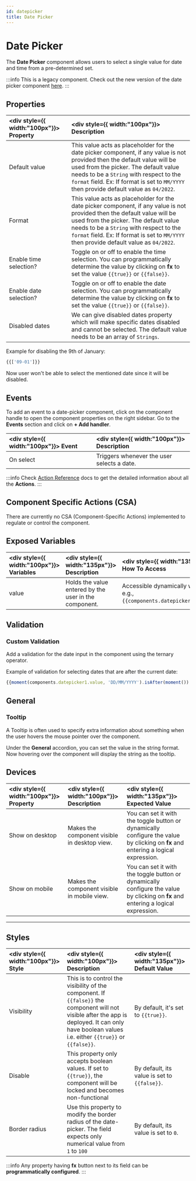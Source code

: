```yaml
---
id: datepicker
title: Date Picker
---
```

# Date Picker

The **Date Picker** component allows users to select a single value for date and time from a pre-determined set.

:::info
This is a legacy component. Check out the new version of the date picker component [here](/docs/widgets/date-picker-v2).
:::

<div style={{paddingTop:'24px'}}>

## Properties

| <div style={{ width:"100px"}}> Property  </div>    | <div style={{ width:"100px"}}> Description </div> |
|:----------- |:----------- |
| Default value | This value acts as placeholder for the date picker component, if any value is not provided then the default value will be used from the picker. The default value needs to be a `String` with respect to the `format` field. Ex: If format is set to `MM/YYYY` then provide default value as `04/2022`. |
| Format | This value acts as placeholder for the date picker component, if any value is not provided then the default value will be used from the picker. The default value needs to be a `String` with respect to the `format` field. Ex: If format is set to `MM/YYYY` then provide default value as `04/2022`. |
| Enable time selection? | Toggle on or off to enable the time selection. You can programmatically determine the value by clicking on **fx** to set the value `{{true}}` or `{{false}}`. |
| Enable date selection? | Toggle on or off to enable the date selection. You can programmatically determine the value by clicking on **fx** to set the value `{{true}}` or `{{false}}`. |
| Disabled dates | We can give disabled dates property which will make specific dates disabled and cannot be selected. The default value needs to be an array of `Strings`. |

Example for disabling the 9th of January:
```js
{{['09-01']}}
```

Now user won't be able to select the mentioned date since it will be disabled. 

</div>

<div style={{paddingTop:'24px'}}>

## Events

To add an event to a date-picker component, click on the component handle to open the component properties on the right sidebar. Go to the **Events** section and click on **+ Add handler**.

| <div style={{ width:"100px"}}> Event  </div>    | <div style={{ width:"100px"}}> Description </div> |
|:----------- |:----------- |
| On select | Triggers whenever the user selects a date. |

:::info
Check [Action Reference](/docs/category/actions-reference) docs to get the detailed information about all the **Actions**.
:::

</div>

<div style={{paddingTop:'24px'}}>

## Component Specific Actions (CSA)

There are currently no CSA (Component-Specific Actions) implemented to regulate or control the component.

</div>

<div style={{paddingTop:'24px'}}>

## Exposed Variables

| <div style={{ width:"100px"}}> Variables </div>  | <div style={{ width:"135px"}}> Description </div> | <div style={{ width:"135px"}}> How To Access </div> |
|:----------- |:----------- | :---------- |
| value | Holds the value entered by the user in the component. | Accessible dynamically with JS (for e.g.,`{{components.datepicker1.value}}`).|

</div>

<div style={{paddingTop:'24px'}}>

## Validation

### Custom Validation

Add a validation for the date input in the component using the ternary operator.

Example of validation for selecting dates that are after the current date:
```js
{{moment(components.datepicker1.value, 'DD/MM/YYYY').isAfter(moment()) ? true : 'Date should be after today'}}
```

</div>

<div style={{paddingTop:'24px'}}>

## General
### Tooltip

A Tooltip is often used to specify extra information about something when the user hovers the mouse pointer over the component.

Under the <b>General</b> accordion, you can set the value in the string format. Now hovering over the component will display the string as the tooltip.

</div>

<div style={{paddingTop:'24px'}}>

## Devices

| <div style={{ width:"100px"}}> Property </div> | <div style={{ width:"100px"}}> Description </div> | <div style={{ width:"135px"}}> Expected Value </div> |
|:--------------- |:----------------------------------------- | :------------------------------------------------------------------------------------------------------------- |
| Show on desktop | Makes the component visible in desktop view. | You can set it with the toggle button or dynamically configure the value by clicking on **fx** and entering a logical expression. |
| Show on mobile  | Makes the component visible in mobile view. | You can set it with the toggle button or dynamically configure the value by clicking on **fx** and entering a logical expression. |

</div>

<div style={{paddingTop:'24px'}}>

---

## Styles

| <div style={{ width:"100px"}}> Style </div> | <div style={{ width:"100px"}}> Description </div> | <div style={{ width:"135px"}}> Default Value </div> |
|:--------------- |:----------------------------------------- | :------------------------------------------------------------------------------------------------------------- |
| Visibility | This is to control the visibility of the component. If `{{false}}` the component will not visible after the app is deployed. It can only have boolean values i.e. either `{{true}}` or `{{false}}`. | By default, it's set to `{{true}}`. |
| Disable | This property only accepts boolean values. If set to `{{true}}`, the component will be locked and becomes non-functional | By default, its value is set to `{{false}}`. |
| Border radius | Use this property to modify the border radius of the date-picker. The field expects only numerical value from `1` to `100` | By default, its value is set to `0`. |

:::info
Any property having **fx** button next to its field can be **programmatically configured**.
:::

</div>
